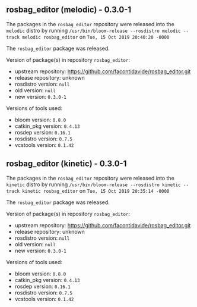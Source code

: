 ## rosbag_editor (melodic) - 0.3.0-1

The packages in the `rosbag_editor` repository were released into the `melodic` distro by running `/usr/bin/bloom-release --rosdistro melodic --track melodic rosbag_editor` on `Tue, 15 Oct 2019 20:40:20 -0000`

The `rosbag_editor` package was released.

Version of package(s) in repository `rosbag_editor`:

- upstream repository: https://github.com/facontidavide/rosbag_editor.git
- release repository: unknown
- rosdistro version: `null`
- old version: `null`
- new version: `0.3.0-1`

Versions of tools used:

- bloom version: `0.8.0`
- catkin_pkg version: `0.4.13`
- rosdep version: `0.16.1`
- rosdistro version: `0.7.5`
- vcstools version: `0.1.42`


## rosbag_editor (kinetic) - 0.3.0-1

The packages in the `rosbag_editor` repository were released into the `kinetic` distro by running `/usr/bin/bloom-release --rosdistro kinetic --track kinetic rosbag_editor` on `Tue, 15 Oct 2019 20:35:14 -0000`

The `rosbag_editor` package was released.

Version of package(s) in repository `rosbag_editor`:

- upstream repository: https://github.com/facontidavide/rosbag_editor.git
- release repository: unknown
- rosdistro version: `null`
- old version: `null`
- new version: `0.3.0-1`

Versions of tools used:

- bloom version: `0.8.0`
- catkin_pkg version: `0.4.13`
- rosdep version: `0.16.1`
- rosdistro version: `0.7.5`
- vcstools version: `0.1.42`


